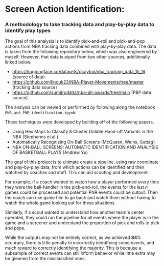 # Screen Action Identification: #
### A methodology to take tracking data and play-by-play data to identify play types ###

The goal of this analysis is to identify pick-and-roll and pick-and-pop actions from NBA tracking data combined with play-by-play data. The data is taken from the following repository below, which was also engineered by myself. However, that data is piped from two other sources, additionally linked below.

- https://huggingface.co/datasets/dcayton/nba_tracking_data_15_16 (source of data)
- https://github.com/linouk23/NBA-Player-Movements/tree/master (tracking data source)
- https://github.com/sumitrodatta/nba-alt-awards/tree/main (PBP data source)

The analysis can be viewed or performed by following along the notebook `PNR_and_PNP_identification.ipynb`.

These techniques were developed by building off of the following papers.

- Using Hex Maps to Classify & Cluster Dribble Hand-off
Variants in the NBA (Stephanos et al.)
- Automatically Recognizing On-Ball Screens (McQueen, Weins, Guttag)
- NBA ON-BALL SCREENS: AUTOMATIC IDENTIFICATION AND ANALYSIS OF BASKETBALL PLAYS (Andrew Yu)

The goal of this project is to ultimate create a pipeline, using raw coordinate and play-by-play data, from which actions can be identified and then watched by coaches and staff. This can aid scouting and development.

For example, if a coach wanted to watch how a player performed every time they were the ball-handler in the pick-and-roll, the events for the last $\textit{n}$ games could be processed and potential PNR events could be output. Then the coach can use game film to go back and watch them without having to watch the whole game looking out for these situations.

Similarly, if a scout wanted to understand how another team's center operated, they could run the pipeline for all events where the player is in the game and a screener and understand the proportion of pick and rolls to pick and pops.

While the outputs may not be entirely correct, as we achieved $\textbf{84}$% accuracy, there is little penalty to incorrectly identifying some events, and much reward to correctly identifying the majority. This is because a subsample of correct events can still inform behavior while little extra may be gleaned from the misclassified ones.
